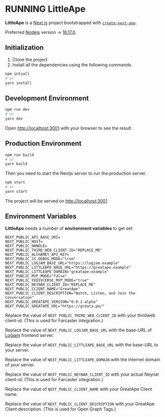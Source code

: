# RUNNING LittleApe

**LittleApe** is a [Next.js](https://nextjs.org/) project bootstrapped with [`create-next-app`](https://github.com/vercel/next.js/tree/canary/packages/create-next-app).

Preferred [Nodejs](https://nodejs.org/) version -> [16.17.0](https://nodejs.org/dist/v16.17.0).

## Initialization

1. Clone the project
2. Install all the dependencies using the following commands.

```bash
npm intsall
# or
yarn install
```

## Development Environment

```bash
npm run dev
# or
yarn dev
```

Open [http://localhost:3001](http://localhost:3001) with your browser to see the result.

## Production Environment

```bash
npm run build
# or
yarn build
```

Then you need to start the Nextjs server to run the production server.

```bash
npm start
# or
yarn start
```

The project will be served on [http://localhost:3001](http://localhost:3001)

## Environment Variables

**LittleApe** needs a number of **environment variables** to get set:

```
NEXT_PUBLIC_API_BASE_URI=
NEXT_PUBLIC_HOST=
NEXT_PUBLIC_HANDLE=
NEXT_PUBLIC_THIRD_WEB_CLIENT_ID="REPLACE_ME"
NEXT_PUBLIC_ALCHAMEY_API_KEY=
NEXT_PUBLIC_IS_DEBUG_MODE="true"
NEXT_PUBLIC_LOGJAM_BASE_URL="https://logjam.example"
NEXT_PUBLIC_LITTLEAPE_BASE_URL="https://greatape.example"
NEXT_PUBLIC_LITTLEAPE_DOMAIN="greatape.example"
NEXT_PUBLIC_MVP_MODE="false"
NEXT_PUBLIC_FEDIVCERSE_MVP_MODE="true"
NEXT_PUBLIC_NEYNAR_CLIENT_ID="REPLACE_ME"
NEXT_PUBLIC_CLIENT_NAME="GreatApe"
NEXT_PUBLIC_CLIENT_DESCRIPTION="Watch, Listen, and Join the Conversation"
NEXT_PUBLIC_GREATAPE_VERSION="0.0.1-alpha"
NEXT_PUBLIC_GREATAPE_URL="https://greata.pe/"
```

Replace the value of `NEXT_PUBLIC_THIRD_WEB_CLIENT_ID` with your thirdweb client-id.
(This is used for Farcaster integration.)

Replace the value of `NEXT_PUBLIC_LOGJAM_BASE_URL` with the base-URL of [Logjam](../apps/logjam/) frontend server.

Replace the value of `NEXT_PUBLIC_LITTLEAPE_BASE_URL` with the base-URL to your server.

Replace the value of `NEXT_PUBLIC_LITTLEAPE_DOMAIN` with the Internet domain of your server.

Replace the value of `NEXT_PUBLIC_NEYNAR_CLIENT_ID` with your actual Neynar client-id.
(This is used for Farcaster integration.)

Replace the value of `NEXT_PUBLIC_CLIENT_NAME` with your GreatApe Client name.

Replace the value of `NEXT_PUBLIC_CLIENT_DESCRIPTION` with your GreatApe Client description.
(This is used for Open Graph Tags.)